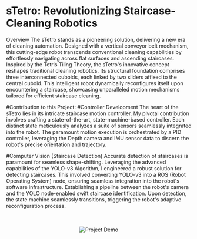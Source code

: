 # sTetro: Revolutionizing Staircase-Cleaning Robotics

Overview
The sTetro stands as a pioneering solution, delivering a new era of cleaning automation. Designed with a vertical conveyor belt mechanism, this cutting-edge robot transcends conventional cleaning capabilities by effortlessly navigating across flat surfaces and ascending staircases. Inspired by the Tetris Tiling Theory, the sTetro's innovative concept reshapes traditional cleaning robotics. Its structural foundation comprises three interconnected cuboids, each linked by two sliders affixed to the central cuboid. This intelligent robot dynamically reconfigures itself upon encountering a staircase, showcasing unparalleled motion mechanisms tailored for efficient staircase cleaning.

#Contribution to this Project:
#Controller Development
The heart of the sTetro lies in its intricate staircase motion controller. My pivotal contribution involves crafting a state-of-the-art, state-machine-based controller. Each distinct state meticulously analyzes a suite of sensors seamlessly integrated into the robot. The paramount motion execution is orchestrated by a PID controller, leveraging the Depth camera and IMU sensor data to discern the robot's precise orientation and trajectory.

#Computer Vision (Staircase Detection)
Accurate detection of staircases is paramount for seamless shape-shifting. Leveraging the advanced capabilities of the YOLO-v3 Algorithm, I engineered a robust solution for detecting staircases. This involved converting YOLO-v3 into a ROS (Robot Operating System) node, ensuring seamless integration into the robot's software infrastructure. Establishing a pipeline between the robot's camera and the YOLO node-enabled swift staircase identification. Upon detection, the state machine seamlessly transitions, triggering the robot's adaptive reconfiguration process.

<p align="center">
  <br><br>
  <img src="https://github.com/NigamKatta/sTETRO/blob/main/Assets/sTETRO%20-%20GIF.gif" alt="Project Demo">
  <br><br>
</p>



